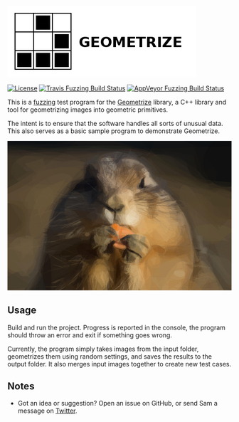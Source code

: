 [![Geometrize fuzzing logo](https://github.com/Tw1ddle/geometrize-lib-fuzzing/blob/master/screenshots/logo.png?raw=true "Geometrize - library for geometrizing images into geometric primitives fuzzing logo")](https://www.geometrize.co.uk)

[![License](http://img.shields.io/:license-mit-blue.svg?style=flat-square)](https://github.com/Tw1ddle/geometrize-lib-fuzzing/blob/master/LICENSE)
[![Travis Fuzzing Build Status](https://img.shields.io/travis/Tw1ddle/geometrize-lib-fuzzing.svg?style=flat-square)](https://travis-ci.org/Tw1ddle/geometrize-lib-fuzzing)
[![AppVeyor Fuzzing Build Status](https://ci.appveyor.com/api/projects/status/ebc5hbfu0mtofdom?svg=true)](https://ci.appveyor.com/project/Tw1ddle/geometrize-lib-fuzzing)

This is a [fuzzing](https://en.wikipedia.org/wiki/Fuzzing) test program for the [Geometrize](https://github.com/Tw1ddle/geometrize-lib) library, a C++ library and tool for geometrizing images into geometric primitives.

The intent is to ensure that the software handles all sorts of unusual data. This also serves as a basic sample program to demonstrate Geometrize.

[![Geometrized Prairie Dog](https://github.com/Tw1ddle/geometrize-lib-fuzzing/blob/master/screenshots/prairie_dog_lines_tris_and_ellipses.jpg?raw=true "Prairie Dog, 200 ellipses, 1000 polylines and 100 triangles")](https://www.geometrize.co.uk)


## Usage

Build and run the project. Progress is reported in the console, the program should throw an error and exit if something goes wrong.

Currently, the program simply takes images from the input folder, geometrizes them using random settings, and saves the results to the output folder. It also merges input images together to create new test cases.

## Notes
 * Got an idea or suggestion? Open an issue on GitHub, or send Sam a message on [Twitter](https://twitter.com/Sam_Twidale).